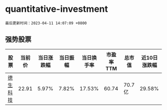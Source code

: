 # quantitative-investment

`最后更新时间：2023-04-11 14:07:09 +0800`

## 强势股票

|股票|当前价|当日涨跌幅|当日振幅|当日换手率|市盈率TTM|总市值|近10日涨跌幅|
|----|----|----|----|----|----|----|----|
|[德生科技](https://xueqiu.com/S/SZ002908)|22.91|5.97%|7.82%|17.53%|60.74|70.7亿|29.58%|
